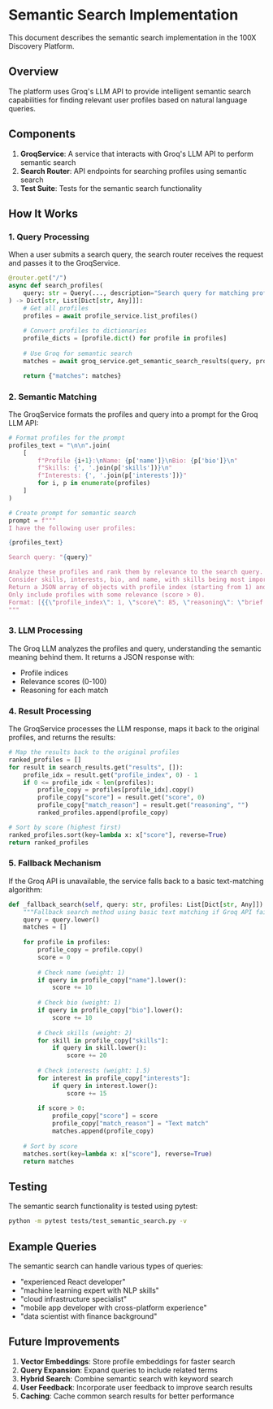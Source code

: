 # Semantic Search Implementation

This document describes the semantic search implementation in the 100X Discovery Platform.

## Overview

The platform uses Groq's LLM API to provide intelligent semantic search capabilities for finding relevant user profiles based on natural language queries.

## Components

1. **GroqService**: A service that interacts with Groq's LLM API to perform semantic search
2. **Search Router**: API endpoints for searching profiles using semantic search
3. **Test Suite**: Tests for the semantic search functionality

## How It Works

### 1. Query Processing

When a user submits a search query, the search router receives the request and passes it to the GroqService.

```python
@router.get("/")
async def search_profiles(
    query: str = Query(..., description="Search query for matching profiles")
) -> Dict[str, List[Dict[str, Any]]]:
    # Get all profiles
    profiles = await profile_service.list_profiles()
    
    # Convert profiles to dictionaries
    profile_dicts = [profile.dict() for profile in profiles]
    
    # Use Groq for semantic search
    matches = await groq_service.get_semantic_search_results(query, profile_dicts)

    return {"matches": matches}
```

### 2. Semantic Matching

The GroqService formats the profiles and query into a prompt for the Groq LLM API:

```python
# Format profiles for the prompt
profiles_text = "\n\n".join(
    [
        f"Profile {i+1}:\nName: {p['name']}\nBio: {p['bio']}\n"
        f"Skills: {', '.join(p['skills'])}\n"
        f"Interests: {', '.join(p['interests'])}"
        for i, p in enumerate(profiles)
    ]
)

# Create prompt for semantic search
prompt = f"""
I have the following user profiles:

{profiles_text}

Search query: "{query}"

Analyze these profiles and rank them by relevance to the search query.
Consider skills, interests, bio, and name, with skills being most important.
Return a JSON array of objects with profile index (starting from 1) and relevance score (0-100).
Only include profiles with some relevance (score > 0).
Format: [{{\"profile_index\": 1, \"score\": 85, \"reasoning\": \"brief explanation\"}}]
"""
```

### 3. LLM Processing

The Groq LLM analyzes the profiles and query, understanding the semantic meaning behind them. It returns a JSON response with:

- Profile indices
- Relevance scores (0-100)
- Reasoning for each match

### 4. Result Processing

The GroqService processes the LLM response, maps it back to the original profiles, and returns the results:

```python
# Map the results back to the original profiles
ranked_profiles = []
for result in search_results.get("results", []):
    profile_idx = result.get("profile_index", 0) - 1
    if 0 <= profile_idx < len(profiles):
        profile_copy = profiles[profile_idx].copy()
        profile_copy["score"] = result.get("score", 0)
        profile_copy["match_reason"] = result.get("reasoning", "")
        ranked_profiles.append(profile_copy)

# Sort by score (highest first)
ranked_profiles.sort(key=lambda x: x["score"], reverse=True)
return ranked_profiles
```

### 5. Fallback Mechanism

If the Groq API is unavailable, the service falls back to a basic text-matching algorithm:

```python
def _fallback_search(self, query: str, profiles: List[Dict[str, Any]]) -> List[Dict[str, Any]]:
    """Fallback search method using basic text matching if Groq API fails."""
    query = query.lower()
    matches = []
    
    for profile in profiles:
        profile_copy = profile.copy()
        score = 0
        
        # Check name (weight: 1)
        if query in profile_copy["name"].lower():
            score += 10
            
        # Check bio (weight: 1)
        if query in profile_copy["bio"].lower():
            score += 10
            
        # Check skills (weight: 2)
        for skill in profile_copy["skills"]:
            if query in skill.lower():
                score += 20
                
        # Check interests (weight: 1.5)
        for interest in profile_copy["interests"]:
            if query in interest.lower():
                score += 15
                
        if score > 0:
            profile_copy["score"] = score
            profile_copy["match_reason"] = "Text match"
            matches.append(profile_copy)
            
    # Sort by score
    matches.sort(key=lambda x: x["score"], reverse=True)
    return matches
```

## Testing

The semantic search functionality is tested using pytest:

```bash
python -m pytest tests/test_semantic_search.py -v
```

## Example Queries

The semantic search can handle various types of queries:

- "experienced React developer"
- "machine learning expert with NLP skills"
- "cloud infrastructure specialist"
- "mobile app developer with cross-platform experience"
- "data scientist with finance background"

## Future Improvements

1. **Vector Embeddings**: Store profile embeddings for faster search
2. **Query Expansion**: Expand queries to include related terms
3. **Hybrid Search**: Combine semantic search with keyword search
4. **User Feedback**: Incorporate user feedback to improve search results
5. **Caching**: Cache common search results for better performance 